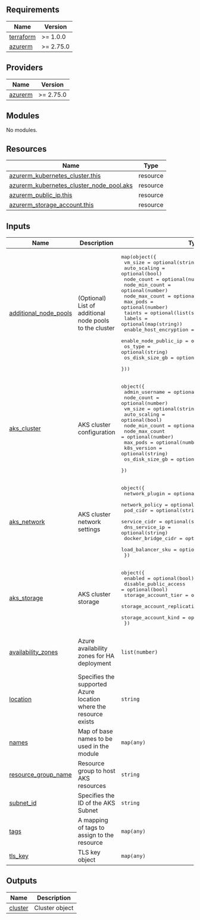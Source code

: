 ## Requirements

| Name | Version |
|------|---------|
| <a name="requirement_terraform"></a> [terraform](#requirement\_terraform) | >= 1.0.0 |
| <a name="requirement_azurerm"></a> [azurerm](#requirement\_azurerm) | >= 2.75.0 |

## Providers

| Name | Version |
|------|---------|
| <a name="provider_azurerm"></a> [azurerm](#provider\_azurerm) | >= 2.75.0 |

## Modules

No modules.

## Resources

| Name | Type |
|------|------|
| [azurerm_kubernetes_cluster.this](https://registry.terraform.io/providers/hashicorp/azurerm/latest/docs/resources/kubernetes_cluster) | resource |
| [azurerm_kubernetes_cluster_node_pool.aks](https://registry.terraform.io/providers/hashicorp/azurerm/latest/docs/resources/kubernetes_cluster_node_pool) | resource |
| [azurerm_public_ip.this](https://registry.terraform.io/providers/hashicorp/azurerm/latest/docs/resources/public_ip) | resource |
| [azurerm_storage_account.this](https://registry.terraform.io/providers/hashicorp/azurerm/latest/docs/resources/storage_account) | resource |

## Inputs

| Name | Description | Type | Default | Required |
|------|-------------|------|---------|:--------:|
| <a name="input_additional_node_pools"></a> [additional\_node\_pools](#input\_additional\_node\_pools) | (Optional) List of additional node pools to the cluster | <pre>map(object({<br>    vm_size                = optional(string)<br>    auto_scaling           = optional(bool)<br>    node_count             = optional(number)<br>    node_min_count         = optional(number)<br>    node_max_count         = optional(number)<br>    max_pods               = optional(number)<br>    taints                 = optional(list(string))<br>    labels                 = optional(map(string))<br>    enable_host_encryption = optional(bool)<br>    enable_node_public_ip  = optional(bool)<br>    os_type                = optional(string)<br>    os_disk_size_gb        = optional(number)<br>  }))</pre> | `{}` | no |
| <a name="input_aks_cluster"></a> [aks\_cluster](#input\_aks\_cluster) | AKS cluster configuration | <pre>object({<br>    admin_username  = optional(string)<br>    node_count      = optional(number)<br>    vm_size         = optional(string)<br>    auto_scaling    = optional(bool)<br>    node_min_count  = optional(number)<br>    node_max_count  = optional(number)<br>    max_pods        = optional(number)<br>    k8s_version     = optional(string)<br>    os_disk_size_gb = optional(number)<br>  })</pre> | `{}` | no |
| <a name="input_aks_network"></a> [aks\_network](#input\_aks\_network) | AKS cluster network settings | <pre>object({<br>    network_plugin     = optional(string)<br>    network_policy     = optional(string)<br>    pod_cidr           = optional(string)<br>    service_cidr       = optional(string)<br>    dns_service_ip     = optional(string)<br>    docker_bridge_cidr = optional(string)<br>    load_balancer_sku  = optional(string)<br>  })</pre> | `{}` | no |
| <a name="input_aks_storage"></a> [aks\_storage](#input\_aks\_storage) | AKS cluster storage | <pre>object({<br>    enabled                          = optional(bool)<br>    disable_public_access            = optional(bool)<br>    storage_account_tier             = optional(string)<br>    storage_account_replication_type = optional(string)<br>    storage_account_kind             = optional(string)<br>  })</pre> | `{}` | no |
| <a name="input_availability_zones"></a> [availability\_zones](#input\_availability\_zones) | Azure availability zones for HA deployment | `list(number)` | <pre>[<br>  1,<br>  2,<br>  3<br>]</pre> | no |
| <a name="input_location"></a> [location](#input\_location) | Specifies the supported Azure location where the resource exists | `string` | n/a | yes |
| <a name="input_names"></a> [names](#input\_names) | Map of base names to be used in the module | `map(any)` | n/a | yes |
| <a name="input_resource_group_name"></a> [resource\_group\_name](#input\_resource\_group\_name) | Resource group to host AKS resources | `string` | `""` | no |
| <a name="input_subnet_id"></a> [subnet\_id](#input\_subnet\_id) | Specifies the ID of the AKS Subnet | `string` | n/a | yes |
| <a name="input_tags"></a> [tags](#input\_tags) | A mapping of tags to assign to the resource | `map(any)` | `{}` | no |
| <a name="input_tls_key"></a> [tls\_key](#input\_tls\_key) | TLS key object | `map(any)` | n/a | yes |

## Outputs

| Name | Description |
|------|-------------|
| <a name="output_cluster"></a> [cluster](#output\_cluster) | Cluster object |
